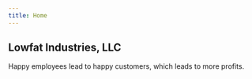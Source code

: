 ```yaml
---
title: Home
---
```


## Lowfat Industries, LLC

Happy employees lead to happy customers, which leads to more profits.
